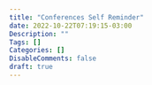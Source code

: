 ```yaml
---
title: "Conferences Self Reminder"
date: 2022-10-22T07:19:15-03:00
Description: ""
Tags: []
Categories: []
DisableComments: false
draft: true
---
```


